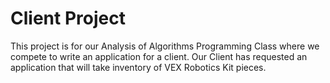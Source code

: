 # Client Project
  This project is for our Analysis of Algorithms Programming Class where we compete to write an application for a client.
  Our Client has requested an application that will take inventory of VEX Robotics Kit pieces.
